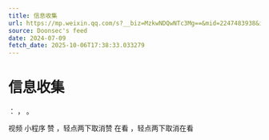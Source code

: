 ```yaml
---
title: 信息收集
url: https://mp.weixin.qq.com/s?__biz=MzkwNDQwNTc3Mg==&mid=2247483938&idx=1&sn=43cdca905d1e6262e02b92a0cb07f18b
source: Doonsec's feed
date: 2024-07-09
fetch_date: 2025-10-06T17:38:33.033279
---
```


# 信息收集

：
，
。

视频
小程序
赞
，轻点两下取消赞
在看
，轻点两下取消在看